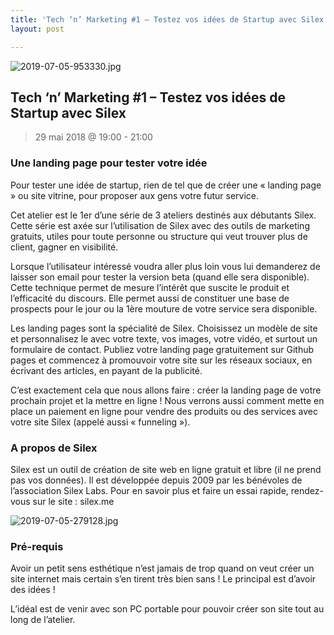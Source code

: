 ```yaml
---
title: 'Tech ‘n’ Marketing #1 – Testez vos idées de Startup avec Silex'
layout: post

---
```

![2019-07-05-953330.jpg](http://lexoyo.me/silexlabs.org//assets/2019-07-05-953330.jpg)


## Tech ‘n’ Marketing #1 – Testez vos idées de Startup avec Silex

> 29 mai 2018 @ 19:00 - 21:00

### Une landing page pour tester votre idée

Pour tester une idée de startup, rien de tel que de créer une « landing page » ou site vitrine, pour proposer aux gens votre futur service.

<!--more-->

Cet atelier est le 1er d’une série de 3 ateliers destinés aux débutants Silex. Cette série est axée sur l’utilisation de Silex avec des outils de marketing gratuits, utiles pour toute personne ou structure qui veut trouver plus de client, gagner en visibilité.

Lorsque l’utilisateur intéressé voudra aller plus loin vous lui demanderez de laisser son email pour tester la version beta (quand elle sera disponible). Cette technique permet de mesure l’intérêt que suscite le produit et l’efficacité du discours. Elle permet aussi de constituer une base de prospects pour le jour ou la 1ère mouture de votre service sera disponible.

Les landing pages sont la spécialité de Silex. Choisissez un modèle de site et personnalisez le avec votre texte, vos images, votre vidéo, et surtout un formulaire de contact. Publiez votre landing page gratuitement sur Github pages et commencez à promouvoir votre site sur les réseaux sociaux, en écrivant des articles, en payant de la publicité.

C’est exactement cela que nous allons faire : créer la landing page de votre prochain projet et la mettre en ligne ! Nous verrons aussi comment mette en place un paiement en ligne pour vendre des produits ou des services avec votre site Silex (appelé aussi « funneling »).

### A propos de Silex

Silex est un outil de création de site web en ligne gratuit et libre (il ne prend pas vos données). Il est développée depuis 2009 par les bénévoles de l’association Silex Labs. Pour en savoir plus et faire un essai rapide, rendez-vous sur le site : silex.me


![2019-07-05-279128.jpg](http://lexoyo.me/silexlabs.org//assets/2019-07-05-279128.jpg)

### Pré-requis

Avoir un petit sens esthétique n’est jamais de trop quand on veut créer un site internet mais certain s’en tirent très bien sans ! Le principal est d’avoir des idées !

L’idéal est de venir avec son PC portable pour pouvoir créer son site tout au long de l’atelier.